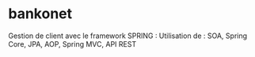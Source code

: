 # bankonet
Gestion de client avec le framework SPRING : Utilisation de : SOA, Spring Core, JPA, AOP, Spring MVC, API REST
